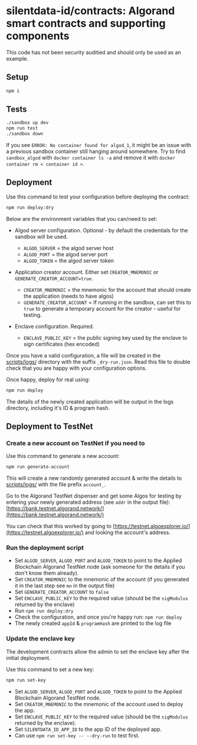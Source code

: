 # silentdata-id/contracts: Algorand smart contracts and supporting components

This code has not been security auditied and should only be used as an example.

## Setup

``` bash
npm i
```

## Tests

``` bash
./sandbox up dev
npm run test
./sandbox down
```

If you see `ERROR: No container found for algod_1`, it might be an issue with a previous sandbox container still hanging around somewhere. Try to find `sandbox_algod` with `docker container ls -a` and remove it with `docker container rm < container id >`.

## Deployment

Use this command to test your configuration before deploying the contract:

``` bash
npm run deploy:dry
```

Below are the environment variables that you can/need to set:

- Algod server configuration. Optional - by default the credentials for the sandbox will be used.
  - `ALGOD_SERVER` = the algod server host
  - `ALGOD_PORT` = the algod server port
  - `ALGOD_TOKEN` = the algod server token

- Application creator account. Either set `CREATOR_MNEMONIC` or `GENERATE_CREATOR_ACCOUNT=true`.
  - `CREATOR_MNEMONIC` = the mnemonic for the account that should create the application (needs to have algos)
  - `GENERATE_CREATOR_ACCOUNT` = If running in the sandbox, can set this to `true` to generate a temporary account for the creator - useful for testing.

- Enclave configuration. Required.
  - `ENCLAVE_PUBLIC_KEY` = the public signing key used by the enclave to sign certificates (hex encoded)

Once you have a valid configuration, a file will be created in the [scripts/logs/](scripts/logs) directory with the suffix `_dry-run.json`.
Read this file to double check that you are happy with your configuration options.

Once happy, deploy for real using:

``` bash
npm run deploy
```

The details of the newly created application will be output in the logs directory, including it's ID & program hash.

## Deployment to TestNet

### Create a new account on TestNet if you need to

Use this command to generate a new account:

``` bash
npm run generate-account
```

This will create a new randomly generated account & write the details to [scripts/logs/](scripts/logs) with the file prefix `account_`.

Go to the Algorand TestNet dispenser and get some Algos for testing by entering your newly generated address (see `addr` in the output file):
[https://bank.testnet.algorand.network/](https://bank.testnet.algorand.network/)

You can check that this worked by going to [https://testnet.algoexplorer.io/](https://testnet.algoexplorer.io/) and looking the account's address.

### Run the deployment script

- Set `ALGOD_SERVER`, `ALGOD_PORT` and `ALGOD_TOKEN` to point to the Applied Blockchain Algorand TestNet node (ask someone for the details if you don't know them already).
- Set `CREATOR_MNEMONIC` to the mnemonic of the account (if you generated it in the last step see `mn` in the output file)
- Set `GENERATE_CREATOR_ACCOUNT` to `false`
- Set `ENCLAVE_PUBLIC_KEY` to the required value (should be the `sigModulus` returned by the enclave)
- Run `npm run deploy:dry`
- Check the configuration, and once you're happy run: `npm run deploy`
- The newly created `appId` & `programHash` are printed to the log file

### Update the enclave key

The development contracts allow the admin to set the enclave key after the initial deployment.

Use this command to set a new key:

``` bash
npm run set-key
```

- Set `ALGOD_SERVER`, `ALGOD_PORT` and `ALGOD_TOKEN` to point to the Applied Blockchain Algorand TestNet node.
- Set `CREATOR_MNEMONIC` to the mnemonic of the account used to deploy the app.
- Set `ENCLAVE_PUBLIC_KEY` to the required value (should be the `sigModulus` returned by the enclave).
- Set `SILENTDATA_ID_APP_ID` to the app ID of the deployed app.
- Can use `npm run set-key -- --dry-run` to test first.
